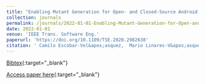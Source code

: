 ```yaml
---
title: "Enabling Mutant Generation for Open- and Closed-Source Android Apps"
collection: journals
permalink: /journals/2022-01-01-Enabling-Mutant-Generation-for-Open-and-Closed-Source-Android-Apps
date: 2022-01-01
venue: 'IEEE Trans. Software Eng.'
paperurl: 'https://doi.org/10.1109/TSE.2020.2982638'
citation: ' Camilo Escobar-Vel&apos;asquez,  Mario Linares-V&apos;asquez,  Gabriele Bavota,  Michele Tufano,  Kevin Moran,  Massimiliano Di Penta,  Christopher Vendome,  Carlos Bernal-C&apos;ardenas,  Denys Poshyvanyk, &quot;Enabling Mutant Generation for Open- and Closed-Source Android Apps.&quot; IEEE Trans. Software Eng., 2022.'
---
```

[Bibtex](https://dblp.org/rec/journals/tse/Escobar-Velasquez22.bib){:target="_blank"}

[Access paper here](https://doi.org/10.1109/TSE.2020.2982638){:target="_blank"}
